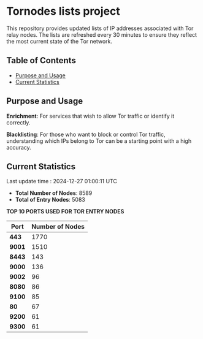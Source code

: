 # Tornodes lists project

This repository provides updated lists of IP addresses associated with Tor relay nodes. The lists are refreshed every 30 minutes to ensure they reflect the most current state of the Tor network.

## Table of Contents

- [Purpose and Usage](#purpose-and-usage)
- [Current Statistics](#current-statistics)


## Purpose and Usage

**Enrichment**: For services that wish to allow Tor traffic or identify it correctly.

**Blacklisting**: For those who want to block or control Tor traffic, understanding which IPs belong to Tor can be a starting point with a high accuracy.

## Current Statistics

Last update time : 2024-12-27 01:00:11 UTC

- **Total Number of Nodes**: 8589
- **Total of Entry Nodes**: 5083

**TOP 10 PORTS USED FOR TOR ENTRY NODES**

| **Port** | **Number of Nodes** |
|------|-----------------|
| **443**   | 1770  |
| **9001**   | 1510  |
| **8443**   | 143  |
| **9000**   | 136  |
| **9002**   | 96  |
| **8080**   | 86  |
| **9100**   | 85  |
| **80**   | 67  |
| **9200**   | 61  |
| **9300**   | 61  |

